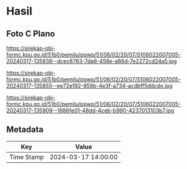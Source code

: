 # Hasil

## Foto C Plano

https://sirekap-obj-formc.kpu.go.id/51b0/pemilu/ppwp/51/06/02/20/07/5106022007005-20240317-135838--dcec6763-7da8-458e-a86d-7e2272cd24a5.jpg

https://sirekap-obj-formc.kpu.go.id/51b0/pemilu/ppwp/51/06/02/20/07/5106022007005-20240317-135855--ee72e192-859b-4e3f-a734-acdbff5ddcde.jpg

https://sirekap-obj-formc.kpu.go.id/51b0/pemilu/ppwp/51/06/02/20/07/5106022007005-20240317-135909--1686fe01-48dd-4ceb-b990-4237013103b7.jpg


## Metadata

| Key        | Value               |
| ---------- | ------------------- |
| Time Stamp | 2024-03-17 14:00:00 |



